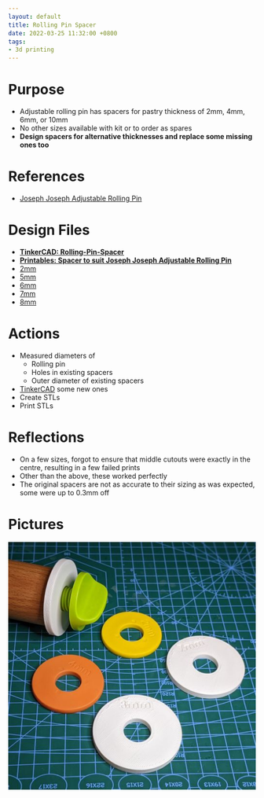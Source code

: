 ```yaml
---
layout: default
title: Rolling Pin Spacer
date: 2022-03-25 11:32:00 +0800
tags:
- 3d printing
---
```


# Purpose
- Adjustable rolling pin has spacers for pastry thickness of 2mm, 4mm, 6mm, or 10mm
- No other sizes available with kit or to order as spares
- **Design spacers for alternative thicknesses and replace some missing ones too**


# References
- [Joseph Joseph Adjustable Rolling Pin](https://josephjoseph.com.au/products/adjustable-rolling-pin-multicolour?variant=37608370864287)


# Design Files
- [**TinkerCAD: Rolling-Pin-Spacer**](https://www.tinkercad.com/things/5ENzK71obFS)
- [**Printables: Spacer to suit Joseph Joseph Adjustable Rolling Pin**](https://www.printables.com/model/178917-spacer-to-suit-joseph-joseph-adjustable-rolling-pi)
- [2mm](/assets/stl/2021-12-20-Rolling-Pin-Spacer-2mm.stl)
- [5mm](/assets/stl/2021-12-20-Rolling-Pin-Spacer-5mm.stl)
- [6mm](/assets/stl/2021-12-20-Rolling-Pin-Spacer-6mm.stl)
- [7mm](/assets/stl/2021-12-20-Rolling-Pin-Spacer-7mm.stl)
- [8mm](/assets/stl/2021-12-20-Rolling-Pin-Spacer-8mm.stl)

# Actions
- Measured diameters of
  - Rolling pin
  - Holes in existing spacers
  - Outer diameter of existing spacers
- [TinkerCAD](https://www.tinkercad.com/) some new ones
- Create STLs
- Print STLs


# Reflections
- On a few sizes, forgot to ensure that middle cutouts were exactly in the centre, resulting in a few failed prints
- Other than the above, these worked perfectly
- The original spacers are not as accurate to their sizing as was expected, some were up to 0.3mm off


# Pictures
![1](/assets/img/2021-12-20-rolling-pin-spacer.jpg)